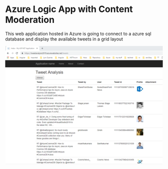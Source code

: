 # Azure Logic App with Content Moderation

This web application hosted in Azure is going to connect to a azure sql database and display the available tweets in a grid layout

![Tweeter Analysis web application hosted on Azure as a App service](https://github.com/hansamaligamage/azurelogicapp/blob/master/TweetAnalysis/Images/tweets.png)
